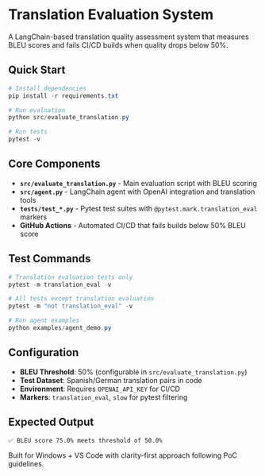 # Translation Evaluation System

A LangChain-based translation quality assessment system that measures BLEU scores and fails CI/CD builds when quality drops below 50%.

## Quick Start

```powershell
# Install dependencies
pip install -r requirements.txt

# Run evaluation
python src/evaluate_translation.py

# Run tests
pytest -v
```

## Core Components

- **`src/evaluate_translation.py`** - Main evaluation script with BLEU scoring
- **`src/agent.py`** - LangChain agent with OpenAI integration and translation tools
- **`tests/test_*.py`** - Pytest test suites with `@pytest.mark.translation_eval` markers
- **GitHub Actions** - Automated CI/CD that fails builds below 50% BLEU score

## Test Commands

```powershell
# Translation evaluation tests only
pytest -m translation_eval -v

# All tests except translation evaluation
pytest -m "not translation_eval" -v

# Run agent examples
python examples/agent_demo.py
```

## Configuration

- **BLEU Threshold**: 50% (configurable in `src/evaluate_translation.py`)
- **Test Dataset**: Spanish/German translation pairs in code
- **Environment**: Requires `OPENAI_API_KEY` for CI/CD
- **Markers**: `translation_eval`, `slow` for pytest filtering

## Expected Output

```bash
✅ BLEU score 75.0% meets threshold of 50.0%
```

Built for Windows + VS Code with clarity-first approach following PoC guidelines.
